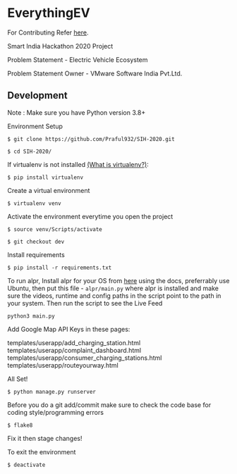 # EverythingEV

For Contributing Refer [here](https://github.com/Praful932/EverythingEV/blob/master/Contributing.md).

Smart India Hackathon 2020 Project

Problem Statement - Electric Vehicle Ecosystem

Problem Statement Owner - VMware Software India Pvt.Ltd.

## Development
Note : Make sure you have Python version 3.8+

Environment Setup

`$ git clone https://github.com/Praful932/SIH-2020.git`

`$ cd SIH-2020/`

If virtualenv is not installed [(What is virtualenv?)](https://www.youtube.com/watch?v=N5vscPTWKOk&t=313s):

`$ pip install virtualenv`

Create a virtual environment

`$ virtualenv venv`

Activate the environment everytime you open the project

`$ source venv/Scripts/activate`

`$ git checkout dev`

Install requirements

`$ pip install -r requirements.txt`

To run alpr, Install alpr for your OS from [here](https://github.com/openalpr/openalpr) using the docs, preferrably use Ubuntu, then put this file - `alpr/main.py` where alpr is installed and make sure the videos, runtime and config paths in the script point to the path in your system. Then run the script to see the Live Feed

`python3 main.py`

Add Google Map API Keys in these pages:

templates/userapp/add_charging_station.html
templates/userapp/complaint_dashboard.html
templates/userapp/consumer_charging_stations.html
templates/userapp/routeyourway.html

All Set!

`$ python manage.py runserver`

Before you do a git add/commit make sure to check the code base for coding style/programming errors

`$ flake8`

Fix it then stage changes!

To exit the environment

`$ deactivate `

